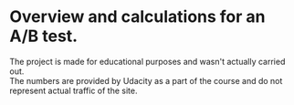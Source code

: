 # Overview and calculations for an A/B test.
The project is made for educational purposes and wasn't actually carried out.<br>
The numbers are provided by Udacity as a part of the course and do not represent actual traffic of the site.
